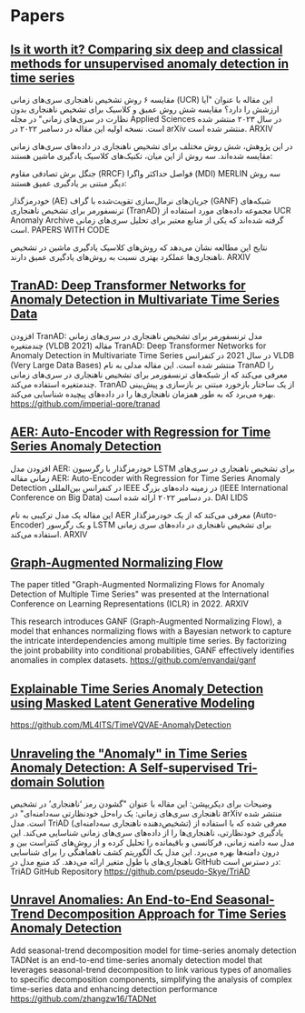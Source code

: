 # Papers 

## [Is it worth it? Comparing six deep and classical methods for unsupervised anomaly detection in time series](https://arxiv.org/abs/2212.11080)
مقایسه ۶ روش تشخیص ناهنجاری سری‌های زمانی (UCR)
این مقاله با عنوان "آیا ارزشش را دارد؟ مقایسه شش روش عمیق و کلاسیک برای تشخیص ناهنجاری بدون نظارت در سری‌های زمانی" در مجله Applied Sciences در سال ۲۰۲۳ منتشر شده است. نسخه اولیه این مقاله در دسامبر ۲۰۲۲ در arXiv منتشر شده است. 
ARXIV

در این پژوهش، شش روش مختلف برای تشخیص ناهنجاری در داده‌های سری‌های زمانی مقایسه شده‌اند. سه روش از این میان، تکنیک‌های کلاسیک یادگیری ماشین هستند:

جنگل برش تصادفی مقاوم (RRCF)
فواصل حداکثر واگرا (MDI)
MERLIN
سه روش دیگر مبتنی بر یادگیری عمیق هستند:

خودرمزگذار (AE)
جریان‌های نرمال‌سازی تقویت‌شده با گراف (GANF)
شبکه‌های ترنسفورمر برای تشخیص ناهنجاری (TranAD)
مجموعه داده‌های مورد استفاده از UCR Anomaly Archive گرفته شده‌اند که یکی از منابع معتبر برای تحلیل سری‌های زمانی است. 
PAPERS WITH CODE

نتایج این مطالعه نشان می‌دهد که روش‌های کلاسیک یادگیری ماشین در تشخیص ناهنجاری‌ها عملکرد بهتری نسبت به روش‌های یادگیری عمیق دارند. 
ARXIV

## [TranAD: Deep Transformer Networks for Anomaly Detection in Multivariate Time Series Data](https://arxiv.org/abs/2201.07284)
افزودن TranAD: مدل ترنسفورمر برای تشخیص ناهنجاری در سری‌های زمانی چندمتغیره (VLDB 2021)
مقاله TranAD: Deep Transformer Networks for Anomaly Detection in Multivariate Time Series در سال 2021 در کنفرانس VLDB (Very Large Data Bases) منتشر شده است.
این مقاله مدلی به نام TranAD را معرفی می‌کند که از شبکه‌های ترنسفورمر برای تشخیص ناهنجاری در سری‌های زمانی چندمتغیره استفاده می‌کند.
TranAD از یک ساختار بازخورد مبتنی بر بازسازی و پیش‌بینی بهره می‌برد که به طور همزمان ناهنجاری‌ها را در داده‌های پیچیده شناسایی می‌کند.
https://github.com/imperial-qore/tranad

## [AER: Auto-Encoder with Regression for Time Series Anomaly Detection](https://arxiv.org/abs/2212.13558)

افزودن مدل AER: خودرمزگذار با رگرسیون LSTM برای تشخیص ناهنجاری در سری‌های زمانی
مقاله AER: Auto-Encoder with Regression for Time Series Anomaly Detection در کنفرانس بین‌المللی IEEE در زمینه داده‌های بزرگ (IEEE International Conference on Big Data) در دسامبر ۲۰۲۲ ارائه شده است. 
DAI LIDS

این مقاله یک مدل ترکیبی به نام AER معرفی می‌کند که از یک خودرمزگذار (Auto-Encoder) و یک رگرسور LSTM برای تشخیص ناهنجاری در داده‌های سری زمانی استفاده می‌کند. 
ARXIV

## [Graph-Augmented Normalizing Flow](https://arxiv.org/abs/2202.07857)

The paper titled "Graph-Augmented Normalizing Flows for Anomaly Detection of Multiple Time Series" was presented at the International Conference on Learning Representations (ICLR) in 2022. 
ARXIV

This research introduces GANF (Graph-Augmented Normalizing Flow), a model that enhances normalizing flows with a Bayesian network to capture the intricate interdependencies among multiple time series. By factorizing the joint probability into conditional probabilities, GANF effectively identifies anomalies in complex datasets.
https://github.com/enyandai/ganf

## [Explainable Time Series Anomaly Detection using Masked Latent Generative Modeling](https://arxiv.org/abs/2311.12550)

https://github.com/ML4ITS/TimeVQVAE-AnomalyDetection

## [Unraveling the "Anomaly" in Time Series Anomaly Detection: A Self-supervised Tri-domain Solution](https://arxiv.org/abs/2311.11235)
وضیحات برای دیکریپشن:
این مقاله با عنوان "گشودن رمز ‘ناهنجاری’ در تشخیص ناهنجاری سری‌های زمانی: یک راه‌حل خودنظارتی سه‌دامنه‌ای" در arXiv منتشر شده است.
مدل TriAD (تشخیص‌دهنده ناهنجاری سه‌دامنه‌ای) معرفی شده که با استفاده از یادگیری خودنظارتی، ناهنجاری‌ها را از داده‌های سری‌های زمانی شناسایی می‌کند. این مدل سه دامنه زمانی، فرکانسی و باقیمانده را تحلیل کرده و از روش‌های کنتراست بین و درون دامنه‌ها بهره می‌برد.
این مدل یک الگوریتم کشف ناهماهنگی را برای شناسایی ناهنجاری‌های با طول متغیر ارائه می‌دهد.
کد منبع مدل در GitHub در دسترس است:
TriAD GitHub Repository
https://github.com/pseudo-Skye/TriAD

## [Unravel Anomalies: An End-to-End Seasonal-Trend Decomposition Approach for Time Series Anomaly Detection](https://arxiv.org/abs/2310.00268)
Add seasonal-trend decomposition model for time-series anomaly detection TADNet is an end-to-end time-series anomaly detection model that leverages seasonal-trend decomposition to link various types of anomalies to specific decomposition components, simplifying the analysis of complex time-series data and enhancing detection performance
https://github.com/zhangzw16/TADNet
